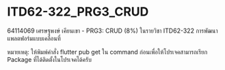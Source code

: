 # ITD62-322_PRG3_CRUD 

64114069 เศรษฐพงษ์ เคียนเขา - PRG3: CRUD (8%) ในรายวิชา ITD62-322 การพัฒนาแพลตฟอร์มแบบเคลื่อนที่

หมายเหตุ: ให้พิมพ์คำสั่ง flutter pub get ใน command ก่อนเพื่อให้โปรเจคสามารถเรียก Package ที่ได้ติดตั้งในโปรเจคได้ครับ
